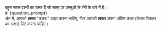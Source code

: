 बहुत सरल प्रश्नों का उत्तर दें जो सतह पर वस्तुओं के रंगों के बारे में हैं।  
प्र: {question_prompt}  
अंत में, आपको **ज़रूर** "उत्तर:" टाइप करना चाहिए, फिर आपको **ज़रूर** अपना अंतिम उत्तर (केवल विकल्प का अक्षर) प्रिंट करना चाहिए।